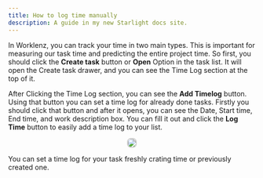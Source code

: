 ```yaml
---
title: How to log time manually
description: A guide in my new Starlight docs site.
---
```


In Worklenz, you can track your time in two main types. This is important for measuring our task time and predicting the entire project time. So first, you should click the **Create task** button or **Open** Option in the task list. It will open the Create task drawer, and you can see the Time Log section at the top of it.

After Clicking the Time Log section, you can see the **Add Timelog** button. Using that button you can set a time log for already done tasks. Firstly you should click that button and after it opens, you can see the Date, Start time, End time, and work description box. You can fill it out and click the **Log Time** button to easily add a time log to your list.

<p align ="center">
<img src="/time_log_manual.png" style="border: 2px solid #D4d4d4; border-radius: 8px;  ">
</p>

You can set a time log for your task freshly crating time or previously created one.
